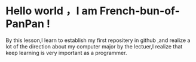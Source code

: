 # Hello world ，I am French-bun-of-PanPan !
By this lesson,I learn to establish my first repositery in github ,and realize a lot of the direction about my computer major by the lectuer,I realize that keep learning is very important  as a programmer.